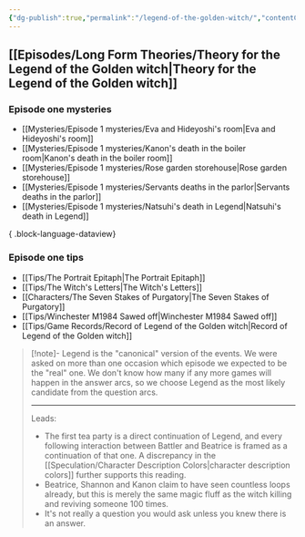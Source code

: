 ```yaml
---
{"dg-publish":true,"permalink":"/legend-of-the-golden-witch/","contentClasses":"center-headings red-truth red-links blue-truth","created":"2025-02-27T17:44:11.956+01:00","updated":"2025-04-06T14:17:05.913+02:00"}
---
```



## [[Episodes/Long Form Theories/Theory for the Legend of the Golden witch\|Theory for the Legend of the Golden witch]]

### Episode one mysteries
- [[Mysteries/Episode 1 mysteries/Eva and Hideyoshi's room\|Eva and Hideyoshi's room]]
- [[Mysteries/Episode 1 mysteries/Kanon's death in the boiler room\|Kanon's death in the boiler room]]
- [[Mysteries/Episode 1 mysteries/Rose garden storehouse\|Rose garden storehouse]]
- [[Mysteries/Episode 1 mysteries/Servants deaths in the parlor\|Servants deaths in the parlor]]
- [[Mysteries/Episode 1 mysteries/Natsuhi's death in Legend\|Natsuhi's death in Legend]]

{ .block-language-dataview}
### Episode one tips
- [[Tips/The Portrait Epitaph\|The Portrait Epitaph]]
- [[Tips/The Witch's Letters\|The Witch's Letters]]
- [[Characters/The Seven Stakes of Purgatory\|The Seven Stakes of Purgatory]]
- [[Tips/Winchester M1984 Sawed off\|Winchester M1984 Sawed off]]
- [[Tips/Game Records/Record of Legend of the Golden witch\|Record of Legend of the Golden witch]]



<div class="transclusion internal-embed is-loaded"><div class="markdown-embed">



> [!note]- Legend is the "canonical" version of the events.
> We were asked on more than one occasion which episode we expected to be the "real" one.
> We don't know how many if any more games will happen in the answer arcs, so we choose Legend as the most likely candidate from the question arcs.
>  
> ---
> Leads:
> - The first tea party is a direct continuation of Legend, and every following interaction between Battler and Beatrice is framed as a continuation of that one. A discrepancy in the [[Speculation/Character Description Colors\|character description colors]] further supports this reading.
> - Beatrice, Shannon and Kanon claim to have seen countless loops already, but this is merely the same magic fluff as the witch killing and reviving someone 100 times.
> - It's not really a question you would ask unless you knew there is an answer.

</div></div>

